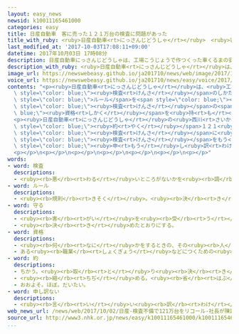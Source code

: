 ```yaml
---
layout: easy_news
newsid: k10011165461000
categories: easy
title: 日産自動車　客に売った１２１万台の検査に問題があった
title_with_ruby: <ruby>日産自動車<rt>にっさんじどうしゃ</rt></ruby>　<ruby>客<rt>きゃく</rt></ruby>に<ruby>売<rt>う</rt></ruby>った１２１<ruby>万<rt>まん</rt></ruby><ruby>台<rt>だい</rt></ruby>の<ruby>検査<rt>けんさ</rt></ruby>に<ruby>問題<rt>もんだい</rt></ruby>があった
last_modified_at: '2017-10-03T17:08:11+09:00'
datetime: 2017年10月03日 17時08分
description: 日産自動車にっさんじどうしゃは、工場こうじょうで作つくった車くるまの安全あんぜんなどを調しらべる検査けんさのしかたに問題もんだいがあったことがわかりました。
description_with_ruby: <ruby>日産自動車<rt>にっさんじどうしゃ</rt></ruby>は、<ruby>工場<rt>こうじょう</rt></ruby>で<ruby>作<rt>つく</rt></ruby>った<ruby>車<rt>くるま</rt></ruby>の<ruby>安全<rt>あんぜん</rt></ruby>などを<ruby>調<rt>しら</rt></ruby>べる<ruby>検査<rt>けんさ</rt></ruby>のしかたに<ruby>問題<rt>もんだい</rt></ruby>があったことがわかりました。
image_url: https://newswebeasy.github.io/ja201710/news/web/image/2017/10/03/k10011165461000.jpg
voice_url: https://newswebeasy.github.io/ja201710/news/easy/voice/2017/10/03/k10011165461000.mp3
contents: "<p><ruby>日産自動車<rt>にっさんじどうしゃ</rt></ruby>は、<ruby>工場<rt>こうじょう</rt></ruby>で<ruby>作<rt>つく</rt></ruby>った<ruby>車<rt>くるま</rt></ruby>の<ruby>安全<rt>あんぜん</rt></ruby>などを<ruby>調<rt>しら</rt></ruby>べる<span\
  \ style=\"color: blue;\"><ruby>検査<rt>けんさ</rt></ruby></span>のしかたに<ruby>問題<rt>もんだい</rt></ruby>があったことがわかりました。<ruby>日本<rt>にっぽん</rt></ruby>にある<ruby>全部<rt>ぜんぶ</rt></ruby>の<ruby>工場<rt>こうじょう</rt></ruby>で、<ruby>国<rt>くに</rt></ruby>の<span\
  \ style=\"color: blue;\">ルール</span>を<span style=\"color: blue;\"><ruby>守<rt>まも</rt></ruby>ら</span>ないで、<span\
  \ style=\"color: blue;\"><ruby>検査<rt>けんさ</rt></ruby></span>の<span style=\"color:\
  \ blue;\"><ruby>資格<rt>しかく</rt></ruby></span>を<ruby>持<rt>も</rt></ruby>っていない<ruby>人<rt>ひと</rt></ruby>が<ruby>調<rt>しら</rt></ruby>べていました。</p>\n\
  <p><ruby>日産自動車<rt>にっさんじどうしゃ</rt></ruby>の<ruby>西川<rt>さいかわ</rt></ruby><ruby>廣人<rt>ひろと</rt></ruby><ruby>社長<rt>しゃちょう</rt></ruby>は<ruby>２日<rt>ふつか</rt></ruby>、２０１４<ruby>年<rt>ねん</rt></ruby>１０<ruby>月<rt>がつ</rt></ruby>〜<ruby>今年<rt>ことし</rt></ruby>９<ruby>月<rt>がつ</rt></ruby>に<ruby>工場<rt>こうじょう</rt></ruby>で<ruby>作<rt>つく</rt></ruby>って、<ruby>客<rt>きゃく</rt></ruby>に<ruby>売<rt>う</rt></ruby>った<span\
  \ style=\"color: blue;\"><ruby>約<rt>やく</rt></ruby></span>１２１<ruby>万<rt>まん</rt></ruby><ruby>台<rt>だい</rt></ruby>の<ruby>車<rt>くるま</rt></ruby>の<span\
  \ style=\"color: blue;\"><ruby>検査<rt>けんさ</rt></ruby></span>に<ruby>問題<rt>もんだい</rt></ruby>があったと<ruby>言<rt>い</rt></ruby>いました。そして、<ruby>売<rt>う</rt></ruby>った<ruby>車<rt>くるま</rt></ruby>の<span\
  \ style=\"color: blue;\"><ruby>検査<rt>けんさ</rt></ruby></span>をもう<ruby>一度<rt>いちど</rt></ruby>することにしました。このために<ruby>必要<rt>ひつよう</rt></ruby>なお<ruby>金<rt>かね</rt></ruby>は２５０<ruby>億<rt>おく</rt></ruby><ruby>円<rt>えん</rt></ruby><ruby>以上<rt>いじょう</rt></ruby>になるだろうと<ruby>言<rt>い</rt></ruby>っています。<ruby>西川<rt>さいかわ</rt></ruby><ruby>社長<rt>しゃちょう</rt></ruby>は「お<ruby>客<rt>きゃく</rt></ruby>さまに<ruby>本当<rt>ほんとう</rt></ruby>に<span\
  \ style=\"color: blue;\"><ruby>申<rt>もう</rt></ruby>し<ruby>訳<rt>わけ</rt></ruby>ない</span>と<ruby>思<rt>おも</rt></ruby>います」と<ruby>言<rt>い</rt></ruby>いました。</p>\n\
  <p></p>\n<p></p>\n<p></p>\n<p></p>\n<p></p>\n<p></p>\n<p></p>"
words:
- word: 検査
  descriptions:
  - <ruby><rb>悪</rb><rt>わる</rt></ruby>いところがないかを<ruby><rb>調</rb><rt>しら</rt></ruby>べること。
- word: ルール
  descriptions:
  - <ruby><rb>規則</rb><rt>きそく</rt></ruby>。<ruby><rb>決</rb><rt>き</rt></ruby>まり。
- word: 守る
  descriptions:
  - <ruby><rb>害</rb><rt>がい</rt></ruby>を<ruby><rb>受</rb><rt>う</rt></ruby>けないように、<ruby><rb>防</rb><rt>ふせ</rt></ruby>ぐ。
  - <ruby><rb>決</rb><rt>き</rt></ruby>めたとおりにする。
- word: 資格
  descriptions:
  - <ruby><rb>何</rb><rt>なに</rt></ruby>かをするときの、その<ruby><rb>人</rb><rt>ひと</rt></ruby>の<ruby><rb>身分</rb><rt>みぶん</rt></ruby>や<ruby><rb>立場</rb><rt>たちば</rt></ruby>。
  - ある<ruby><rb>職業</rb><rt>しょくぎょう</rt></ruby>などにつくための<ruby><rb>必要</rb><rt>ひつよう</rt></ruby>な<ruby><rb>条件</rb><rt>じょうけん</rt></ruby>。
- word: 約
  descriptions:
  - ちかう。<ruby><rb>取</rb><rt>と</rt></ruby>り<ruby><rb>決</rb><rt>き</rt></ruby>める。
  - <ruby><rb>縮</rb><rt>ちぢ</rt></ruby>める。<ruby><rb>省</rb><rt>はぶ</rt></ruby>く。<ruby><rb>簡単</rb><rt>かんたん</rt></ruby>にする。
  - おおよそ。ほぼ。だいたい。
- word: 申し訳ない
  descriptions:
  - <ruby><rb>言</rb><rt>い</rt></ruby>い<ruby><rb>訳</rb><rt>わけ</rt></ruby>ができない。<ruby><rb>大変</rb><rt>たいへん</rt></ruby>すまない。
web_news_url: /news/web/2017/10/02/日産-検査不備で121万台をリコール-社長が陳謝/
source_url: http://www3.nhk.or.jp/news/easy/k10011165461000/k10011165461000.html
...
```

